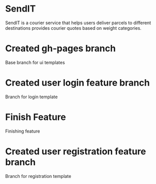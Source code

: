 # SendIT
SendIT is a courier service that helps users deliver parcels to different destinations provides courier quotes based on weight categories.
# Created gh-pages branch
Base branch for ui templates
# Created user login feature branch
Branch for login template
# Finish Feature
Finishing feature
# Created user registration feature branch
Branch for registration template



